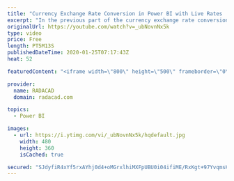 ```yaml
---
title: "Currency Exchange Rate Conversion in Power BI with Live Rates   Part 2"
excerpt: "In the previous part of the currency exchange rate conversion, I provided a function script that you can use to get live rates using a free API. In that part, you learned how you can create a table in dataflow using live rates. In this video, I will show you how you can use the currency conversion table"
originalUrl: https://youtube.com/watch?v=_ubNovnNx5k
type: video
price: Free
length: PT5M13S
publishedDateTime: 2020-01-25T07:17:43Z
heat: 52

featuredContent: "<iframe width=\"800\" height=\"500\" frameborder=\"0\" src=\"https://www.youtube.com/embed/_ubNovnNx5k\" allow=\"accelerometer; autoplay; encrypted-media; gyroscope; picture-in-picture\" allowfullscreen></iframe>"

provider:
  name: RADACAD
  domain: radacad.com

topics:
  - Power BI

images:
  - url: https://i.ytimg.com/vi/_ubNovnNx5k/hqdefault.jpg
    width: 480
    height: 360
    isCached: true

secured: "SJdyfiR4xYf5rxAYhj0d4+oMGrxlhiMXFpUBU0i04ifiME/RxKgt+97YvqmsKv5KK0/IttHNOq48ZeWj7d7I203r8Fm+1pWljQ/UpPQrJ8jhdd1Ur/w4uU2JJsGSdOttN9JpZLlP0/WMLxHgGmPv54NiuAkVHC9LYFwmYw2SKNIud/CzsnXI3Mug1jwk+d1HgFzYWgz2LWvPhkJPHvFpGcELDcbZavf7Muf+h7iVHX9sbYAIQdGWfclUwfhjqEss7PyLpkVC/+V75bnSCxaBsIDwDEnQmWmT+41z6YUapCBG0jVLyU0aESLk0Ol5T35jWhRgh0EPro35FAwqTssgnyYhy0BXI8nDa6AqgLlCuonrneRPoE2W0PrRSHfjGngMToLYsk6WBVLbNO6OJhoBr2aJjiREn1iEXD5dZnvn6Yw=;NWmr4jwSpxyOvwusW9JCBQ=="
---
```


